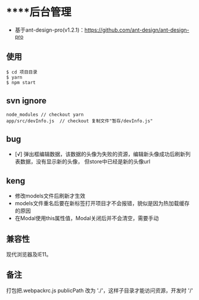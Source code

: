 # ****后台管理
- 基于ant-design-pro(v1.2.1)：https://github.com/ant-design/ant-design-pro

## 使用
```
$ cd 项目目录
$ yarn
$ npm start
```

## svn ignore
  ```
  node_modules // checkout yarn
  app/src/devInfo.js  // checkout 复制文件"暂存/devInfo.js"
  ```

## bug
  - [√] 弹出框编辑数据，该数据的头像为失败的资源，编辑新头像成功后刷新列表数据，没有显示新的头像，
  但store中已经是新的头像url

## keng
  - 修改models文件后刷新才生效
  - models文件重名后要在新标签打开项目才不会报错，貌似是因为热加载缓存的原因
  - 在Modal使用this属性值，Modal关闭后并不会清空，需要手动

## 兼容性
现代浏览器及IE11。

## 备注
  打包把.webpackrc.js publicPath 改为 './'，这样子目录才能访问资源，开发时 '/'
